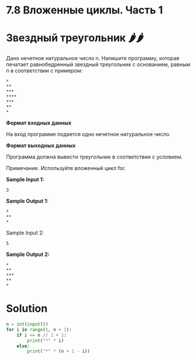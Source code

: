 # 7.8 Вложенные циклы. Часть 1
# Звездный треугольник 🌶️🌶️
Дано нечетное натуральное число n. Напишите программу, которая печатает равнобедренный звездный треугольник с основанием, равным n в соответствии с примером:
```
*
**
***
****
***
**
*
```
**Формат входных данных**

На вход программе подается одно нечетное натуральное число.

**Формат выходных данных**

Программа должна вывести треугольник в соответствии с условием.

Примечание. Используйте вложенный цикл for.

**Sample Input 1:**
```
3
```
**Sample Output 1:**
```
*
**
*
```
Sample Input 2:
```
5
```
**Sample Output 2:**
```
*
**
***
**
*
```

# Solution
```python
n = int(input())
for i in range(1, n + 1):
    if i <= n // 2 + 1:
        print("*" * i)
    else:
        print("*" * (n + 1 - i))
```